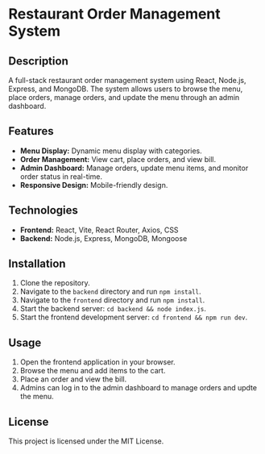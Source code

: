 # Restaurant Order Management System

## Description

A full-stack restaurant order management system using React, Node.js, Express, and MongoDB. The system allows users to browse the menu, place orders, manage orders, and update the menu through an admin dashboard.

## Features

- **Menu Display:** Dynamic menu display with categories.
- **Order Management:** View cart, place orders, and view bill.
- **Admin Dashboard:** Manage orders, update menu items, and monitor order status in real-time.
- **Responsive Design:** Mobile-friendly design.

## Technologies

- **Frontend:** React, Vite, React Router, Axios, CSS
- **Backend:** Node.js, Express, MongoDB, Mongoose

## Installation

1. Clone the repository.
2. Navigate to the `backend` directory and run `npm install`.
3. Navigate to the `frontend` directory and run `npm install`.
4. Start the backend server: `cd backend && node index.js`.
5. Start the frontend development server: `cd frontend && npm run dev`.

## Usage

1. Open the frontend application in your browser.
2. Browse the menu and add items to the cart.
3. Place an order and view the bill.
4. Admins can log in to the admin dashboard to manage orders and updte the menu.

## License

This project is licensed under the MIT License.
